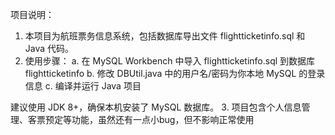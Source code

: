 项目说明：

1. 本项目为航班票务信息系统，包括数据库导出文件 flightticketinfo.sql 和 Java 代码。
2. 使用步骤：
   a. 在 MySQL Workbench 中导入 flightticketinfo.sql 到数据库 flightticketinfo
   b. 修改 DBUtil.java 中的用户名/密码为你本地 MySQL 的登录信息
   c. 编译并运行 Java 项目

建议使用 JDK 8+，确保本机安装了 MySQL 数据库。
3. 项目包含个人信息管理、客票预定等功能，虽然还有一点小bug，但不影响正常使用

